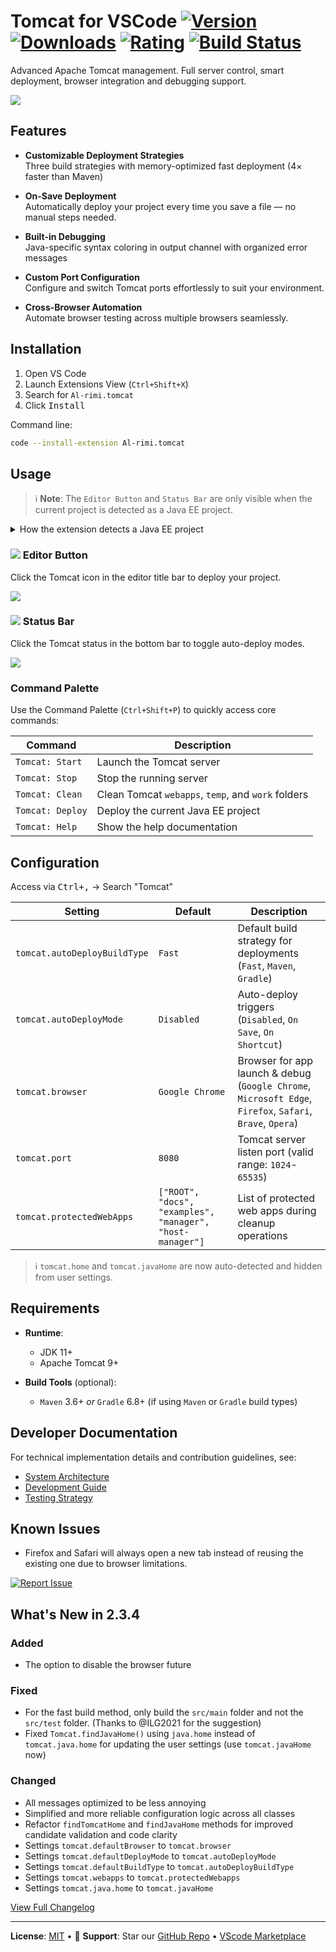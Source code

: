 # Tomcat for VSCode [![Version](https://img.shields.io/visual-studio-marketplace/v/Al-rimi.tomcat?label)](https://marketplace.visualstudio.com/items?itemName=Al-rimi.tomcat) [![Downloads](https://img.shields.io/visual-studio-marketplace/d/Al-rimi.tomcat?label=Downloads)](https://marketplace.visualstudio.com/items?itemName=Al-rimi.tomcat) [![Rating](https://img.shields.io/visual-studio-marketplace/stars/Al-rimi.tomcat?label=Rating)](https://marketplace.visualstudio.com/items?itemName=Al-rimi.tomcat) [![Build Status](https://img.shields.io/github/actions/workflow/status/Al-rimi/tomcat/ci.yml?label=Build)](https://github.com/Al-rimi/tomcat/actions)

Advanced Apache Tomcat management. Full server control, smart deployment, browser integration and debugging support.

![](resources/tomcat-video-showcase.gif)

## Features

- **Customizable Deployment Strategies**  
  Three build strategies with memory-optimized fast deployment (4× faster than Maven)

- **On-Save Deployment**  
Automatically deploy your project every time you save a file — no manual steps needed.

- **Built-in Debugging**  
Java-specific syntax coloring in output channel with organized error messages

- **Custom Port Configuration**  
Configure and switch Tomcat ports effortlessly to suit your environment.

- **Cross-Browser Automation**  
Automate browser testing across multiple browsers seamlessly.

## Installation

1. Open VS Code  
2. Launch Extensions View (`Ctrl+Shift+X`)  
3. Search for `Al-rimi.tomcat`  
4. Click <kbd>Install</kbd>

Command line:
```bash
code --install-extension Al-rimi.tomcat
```

## Usage

> ℹ️ **Note**: The `Editor Button` and `Status Bar` are only visible when the current project is detected as a Java EE project. 

<details>
<summary>How the extension detects a Java EE project</summary>

```typescript
public static isJavaEEProject(): boolean {
    const workspaceFolders = vscode.workspace.workspaceFolders;

    // Check 0: Workspace must be open
    if (!workspaceFolders) {
        return false;
    }

    const rootPath = workspaceFolders[0].uri.fsPath;
    const webInfPath = path.join(rootPath, 'src', 'main', 'webapp', 'WEB-INF');

    // Check 1: Look for WEB-INF directory in the standard structure
    if (fs.existsSync(webInfPath)) {
        return true;
    }

    // Check 2: Check for presence of deployment descriptor (web.xml)
    if (fs.existsSync(path.join(webInfPath, 'web.xml'))) {
        return true;
    }

    const pomPath = path.join(rootPath, 'pom.xml');

    // Check 3: Look for WAR packaging in Maven project
    if (
        fs.existsSync(pomPath) &&
        fs.readFileSync(pomPath, 'utf-8').includes('<packaging>war</packaging>')
    ) {
        return true;
    }

    const gradlePath = path.join(rootPath, 'build.gradle');

    // Check 4: Look for Java EE-related keywords in Gradle config
    if (
        fs.existsSync(gradlePath) &&
        fs.readFileSync(gradlePath, 'utf-8').match(/(tomcat|jakarta|javax\.ee)/i)
    ) {
        return true;
    }

    const targetPath = path.join(rootPath, 'target');

    // Check 5: Look for compiled artifacts (.war or .ear) in target folder
    if (
        fs.existsSync(targetPath) &&
        fs.readdirSync(targetPath).some(file => file.endsWith('.war') || file.endsWith('.ear'))
    ) {
        return true;
    }

    // If none match, project is not considered a Java EE project
    return false;
}
```

If you notice any false positives/negatives or have better ideas for detection logic, you are more than welcome to contribute. [Method location](https://github.com/Al-rimi/tomcat/blob/main/src/utils/Builder.ts#L121-L159)

[![Create an issue](https://img.shields.io/badge/-Create_an_issue-red?style=flat-square&logo=github)](https://github.com/Al-rimi/tomcat/issues/new?title=Improve+Java+EE+Project+Detection+Logic)

---

</details>

### ![](resources/tomcat-icon-dark.svg) Editor Button

Click the Tomcat icon in the editor title bar to deploy your project.

![](resources/tomcat-editor-showcase.png)

### ![](resources/server.svg) Status Bar

Click the Tomcat status in the bottom bar to toggle auto-deploy modes.

![](resources/tomcat-status-showcase.png)

### Command Palette

Use the Command Palette (`Ctrl+Shift+P`) to quickly access core commands:

| Command                | Description                                         |
|------------------------|-----------------------------------------------------|
| `Tomcat: Start`        | Launch the Tomcat server                            |
| `Tomcat: Stop`         | Stop the running server                             |
| `Tomcat: Clean`        | Clean Tomcat `webapps`, `temp`, and `work` folders |
| `Tomcat: Deploy`       | Deploy the current Java EE project                 |
| `Tomcat: Help`         | Show the help documentation                        |

## Configuration

Access via <kbd>Ctrl+,</kbd> → Search "Tomcat"

| **Setting**                  | **Default**       | **Description**                                                                          |
|------------------------------|-------------------|------------------------------------------------------------------------------------------|
| `tomcat.autoDeployBuildType`    | `Fast`            | Default build strategy for deployments (`Fast`, `Maven`, `Gradle`)                       |
| `tomcat.autoDeployMode`   | `Disabled`        | Auto-deploy triggers (`Disabled`, `On Save`, `On Shortcut`)                              |
| `tomcat.browser`      | `Google Chrome`   | Browser for app launch & debug (`Google Chrome`, `Microsoft Edge`, `Firefox`, `Safari`, `Brave`, `Opera`) |
| `tomcat.port`                | `8080`            | Tomcat server listen port (valid range: `1024`-`65535`)                                  |
| `tomcat.protectedWebApps`             | `["ROOT", "docs", "examples", "manager", "host-manager"]`     | List of protected web apps during cleanup operations                                     |

> ℹ️ `tomcat.home` and `tomcat.javaHome` are now auto-detected and hidden from user settings.

## Requirements

- **Runtime**:
  - JDK 11+
  - Apache Tomcat 9+
  
- **Build Tools** (optional):
  - `Maven` 3.6+ *or* `Gradle` 6.8+ (if using `Maven` or `Gradle` build types)

## Developer Documentation

For technical implementation details and contribution guidelines, see:
- [System Architecture](https://github.com/Al-rimi/tomcat/tree/main/docs/ARCHITECTURE.md)
- [Development Guide](https://github.com/Al-rimi/tomcat/tree/main/docs/DEVELOPMENT.md) 
- [Testing Strategy](https://github.com/Al-rimi/tomcat/tree/main/docs/TESTING.md)

## Known Issues

- Firefox and Safari will always open a new tab instead of reusing the existing one due to browser limitations.

[![Report Issue](https://img.shields.io/badge/-Report_Issue-red?style=flat-square)](https://github.com/Al-rimi/tomcat/issues)

## What's New in 2.3.4

### Added
- The option to disable the browser future

### Fixed
- For the fast build method, only build the `src/main` folder and not the `src/test` folder. (Thanks to @ILG2021 for the suggestion)
- Fixed `Tomcat.findJavaHome()` using `java.home` instead of `tomcat.java.home` for updating the user settings (use `tomcat.javaHome` now)

### Changed
- All messages optimized to be less annoying
- Simplified and more reliable configuration logic across all classes
- Refactor `findTomcatHome` and `findJavaHome` methods for improved candidate validation and code clarity
- Settings `tomcat.defaultBrowser` to `tomcat.browser`
- Settings `tomcat.defaultDeployMode` to `tomcat.autoDeployMode`
- Settings `tomcat.defaultBuildType` to `tomcat.autoDeployBuildType`
- Settings `tomcat.webapps` to `tomcat.protectedWebapps`
- Settings `tomcat.java.home` to `tomcat.javaHome`

[View Full Changelog](https://github.com/Al-rimi/tomcat/blob/main/CHANGELOG.md)

---

**License**: [MIT](LICENSE) • 💖 **Support**: Star our [GitHub Repo](https://github.com/Al-rimi/tomcat) • [VScode Marketplace](https://marketplace.visualstudio.com/items?itemName=Al-rimi.tomcat)